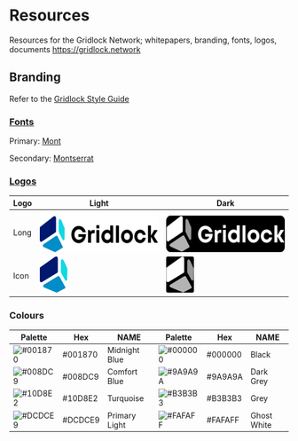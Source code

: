 # Resources
Resources for the Gridlock Network; whitepapers, branding, fonts, logos, documents https://gridlock.network

## Branding


Refer to the [Gridlock Style Guide](https://github.com/GridlockNetwork/Resources/blob/master/GridlockBranding.pdf)

### [Fonts](https://github.com/gridlocknetwork/Resources/tree/master/fonts)
Primary: [Mont](/fonts/mont)

Secondary: [Montserrat](/fonts/montserrat)

### [Logos](https://github.com/GridlockNetwork/Resources/tree/master/logos)
|Logo|Light|Dark|
|---|---|---|
Long | <img src="https://github.com/GridlockNetwork/Resources/blob/master/logos/png/gridlock_main_logo.png" width="248" height="74" /> | <img src="https://github.com/GridlockNetwork/Resources/blob/master/logos/png/gridlock_knockout_logo_background.png" width="248" height="74" />
Icon | <img src="https://github.com/GridlockNetwork/Resources/blob/master/logos/png/gridlock_icon.png" width="50" height="65" />| <img src="https://github.com/GridlockNetwork/Resources/blob/master/logos/png/gridlock_knockout_icon_background.png" width="50" height="65" />


### Colours

| Palette | Hex     | NAME        | Palette            | Hex                | NAME                   |
|---------|---------|-------------|--------------------|--------------------|------------------------|
| ![#001870](https://placehold.it/15/001870/000000?text=+)            | #001870            | Midnight Blue         | ![#000000](https://placehold.it/15/000000/000000?text=+) | #000000 | Black  | 
| ![#008DC9](https://placehold.it/15/008DC9/000000?text=+)           | #008DC9            | Comfort Blue        | ![#9A9A9A](https://placehold.it/15/9A9A9A/000000?text=+) | #9A9A9A | Dark Grey    |
| ![#10D8E2](https://placehold.it/15/10D8E2/000000?text=+)            | #10D8E2            | Turquoise      | ![#B3B3B3](https://placehold.it/15/B3B3B3/000000?text=+) | #B3B3B3 | Grey       |
| ![#DCDCE9](https://placehold.it/15/DCDCE9/000000?text=+) | #DCDCE9 | Primary Light| ![#FAFAFF](https://placehold.it/15/FAFAFF/000000?text=+)            | #FAFAFF            | Ghost White  |
